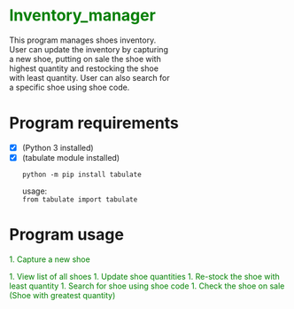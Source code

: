 
# <span style="color:green;">Inventory_manager  </span>
This program manages shoes inventory.  
User can update the inventory by capturing  
a new shoe, putting on sale the shoe with  
highest quantity and restocking the shoe  
with least quantity. User can also search for  
a specific shoe using shoe code.

# Program requirements
- [x] (Python 3 installed)  
- [x] (tabulate module installed)  
    ```
    python -m pip install tabulate
    ```
    usage:  
        ```
        from tabulate import tabulate
        ```
# Program usage  
<span style="color: green">
1. Capture a new shoe<p>  
1. View list of all shoes  
1. Update shoe quantities  
1. Re-stock the shoe with least quantity  
1. Search for shoe using shoe code  
1. Check the shoe on sale (Shoe with greatest quantity)
</span>
